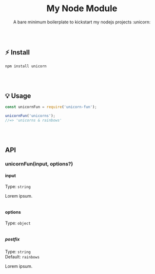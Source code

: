 <h1 align="center">My Node Module</h1>
<p align="center">A bare minimum boilerplate to kickstart my nodejs projects :unicorn:</p>
<br><br>

## :zap:  Install
```bash
npm install unicorn
```
<br><br>

## :bulb:  Usage

```js
const unicornFun = require('unicorn-fun');

unicornFun('unicorns');
//=> 'unicorns & rainbows'
```
<br><br>

## API

### unicornFun(input, options?)

#### input

Type: `string`

Lorem ipsum.
<br><br>

#### options

Type: `object`
<br><br>

##### postfix

Type: `string`\
Default: `rainbows`

Lorem ipsum.